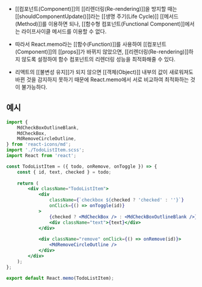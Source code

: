 - [[컴포넌트(Component)]]의 [[리렌더링(Re-rendering)]]을 방지할 때는 [[shouldComponentUpdate()]]라는 [[생명 주기(Life Cycle)]] [[메서드(Method)]]를 이용하면 되나, [[함수형 컴포넌트(Functional Component)]]에서는 라이프사이클 메서드를 이용할 수 없다.

- 따라서 React.memo라는 [[함수(Function)]]를 사용하여 [[컴포넌트(Component)]]의 [[props]]가 바뀌지 않았으면, [[리렌더링(Re-rendering)]]하지 않도록 설정하여 함수 컴포넌트의 리렌더링 성능을 최적화해줄 수 있다.

- 리액트의 [[불변성 유지]]가 되지 않으면 [[객체(Object)]] 내부의 값이 새로워져도 바뀐 것을 감지하지 못하기 때문에 React.memo에서 서로 비교하여 최적화하는 것이 불가능하다.

## 예시

```jsx
import {
	MdCheckBoxOutlineBlank,
	MdCheckBox,
	MdRemoveCircleOutline,
} from 'react-icons/md';
import './TodoListItem.scss';
import React from 'react';

const TodoListItem = ({ todo, onRemove, onToggle }) => {
	const { id, text, checked } = todo;
	
	return (
		<div className="TodoListItem">
			<div
				className={`checkbox ${checked ? 'checked' : ''}`}
				onClick={() => onToggle(id)}
			>
				{checked ? <MdCheckBox /> : <MdCheckBoxOutlineBlank />}
				<div className="text">{text}</div>
			</div>
			
			<div className="remove" onClick={() => onRemove(id)}>
				<MdRemoveCircleOutline />
			</div>
		</div>
	);
};

export default React.memo(TodoListItem);
```
